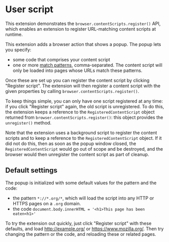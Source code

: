 # User script

This extension demonstrates the `browser.contentScripts.register()` API, which enables an extension to register URL-matching content scripts at runtime.

This extension adds a browser action that shows a popup. The popup lets you specify:

* some code that comprises your content script
* one or more [match patterns](https://developer.mozilla.org/en-US/Add-ons/WebExtensions/Match_patterns), comma-separated. The content script will only be loaded into pages whose URLs match these patterns.

Once these are set up you can register the content script by clicking "Register script". The extension will then register a content script with the given properties by calling `browser.contentScripts.register()`.

To keep things simple, you can only have one script registered at any time: if you click "Register script" again, the old script is unregistered. To do this, the extension keeps a reference to the `RegisteredContentScript` object returned from `browser.contentScripts.register()`: this object provides the `unregister()` method.

Note that the extension uses a background script to register the content scripts and to keep a reference to the `RegisteredContentScript` object. If it did not do this, then as soon as the popup window closed, the `RegisteredContentScript` would go out of scope and be destroyed, and the browser would then unregister the content script as part of cleanup.

## Default settings

The popup is initialized with some default values for the pattern and the code:

* the pattern `*://*.org/*`, which will load the script into any HTTP or HTTPS pages on a `.org` domain.
* the code `document.body.innerHTML = '<h1>This page has been eaten<h1>'`

To try the extension out quickly, just click "Register script" with these defaults, and load http://example.org/ or 
https://www.mozilla.org/. Then try changing the pattern or the code, and reloading these or related pages.
